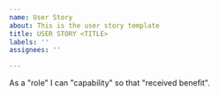 ```yaml
---
name: User Story
about: This is the user story template
title: USER STORY <TITLE>
labels: ''
assignees: ''

---
```


As a "role" I can "capability" so that "received benefit".
